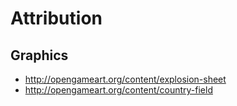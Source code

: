 # Attribution

## Graphics

- http://opengameart.org/content/explosion-sheet
- http://opengameart.org/content/country-field
